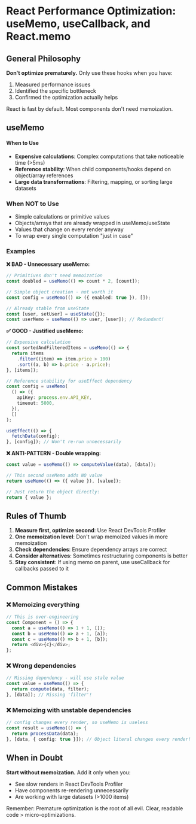 # React Performance Optimization: useMemo, useCallback, and React.memo

## General Philosophy

**Don't optimize prematurely.** Only use these hooks when you have:

1. Measured performance issues
2. Identified the specific bottleneck
3. Confirmed the optimization actually helps

React is fast by default. Most components don't need memoization.

## useMemo

#### When to Use

- **Expensive calculations**: Complex computations that take noticeable time (>5ms)
- **Reference stability**: When child components/hooks depend on object/array references
- **Large data transformations**: Filtering, mapping, or sorting large datasets

### When NOT to Use

- Simple calculations or primitive values
- Objects/arrays that are already wrapped in useMemo/useState
- Values that change on every render anyway
- To wrap every single computation "just in case"

### Examples

**❌ BAD - Unnecessary useMemo:**

```typescript
// Primitives don't need memoization
const doubled = useMemo(() => count * 2, [count]);

// Simple object creation - not worth it
const config = useMemo(() => ({ enabled: true }), []);

// Already stable from useState
const [user, setUser] = useState({});
const userMemo = useMemo(() => user, [user]); // Redundant!
```

**✅ GOOD - Justified useMemo:**

```typescript
// Expensive calculation
const sortedAndFilteredItems = useMemo(() => {
  return items
    .filter((item) => item.price > 100)
    .sort((a, b) => b.price - a.price);
}, [items]);

// Reference stability for useEffect dependency
const config = useMemo(
  () => ({
    apiKey: process.env.API_KEY,
    timeout: 5000,
  }),
  []
);

useEffect(() => {
  fetchData(config);
}, [config]); // Won't re-run unnecessarily
```

**❌ ANTI-PATTERN - Double wrapping:**

```typescript
const value = useMemo(() => computeValue(data), [data]);

// This second useMemo adds NO value
return useMemo(() => ({ value }), [value]);

// Just return the object directly:
return { value };
```

## Rules of Thumb

1. **Measure first, optimize second**: Use React DevTools Profiler
2. **One memoization level**: Don't wrap memoized values in more memoization
3. **Check dependencies**: Ensure dependency arrays are correct
4. **Consider alternatives**: Sometimes restructuring components is better
5. **Stay consistent**: If using memo on parent, use useCallback for callbacks passed to it

## Common Mistakes

### ❌ Memoizing everything

```typescript
// This is over-engineering
const Component = () => {
  const a = useMemo(() => 1 + 1, []);
  const b = useMemo(() => a + 1, [a]);
  const c = useMemo(() => b + 1, [b]);
  return <div>{c}</div>;
};
```

### ❌ Wrong dependencies

```typescript
// Missing dependency - will use stale value
const value = useMemo(() => {
  return compute(data, filter);
}, [data]); // Missing 'filter'!
```

### ❌ Memoizing with unstable dependencies

```typescript
// config changes every render, so useMemo is useless
const result = useMemo(() => {
  return processData(data);
}, [data, { config: true }]); // Object literal changes every render!
```

## When in Doubt

**Start without memoization.** Add it only when you:

- See slow renders in React DevTools Profiler
- Have components re-rendering unnecessarily
- Are working with large datasets (>1000 items)

Remember: Premature optimization is the root of all evil. Clear, readable code > micro-optimizations.
